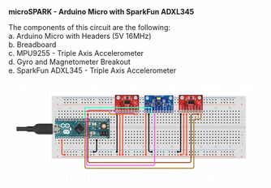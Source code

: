 <b>microSPARK - Arduino Micro with SparkFun ADXL345</b>

The components of this circuit are the following:<br>
a. Arduino Micro with Headers (5V 16MHz)<Br>
b. Breadboard<br>
c. MPU9255 - Triple Axis Accelerometer<br>
d. Gyro and Magnetometer Breakout<br>
e. SparkFun ADXL345 - Triple Axis Accelerometer<br>

![alt tag](https://raw.githubusercontent.com/fsiamp/microSPARK/master/screenshot.png)
